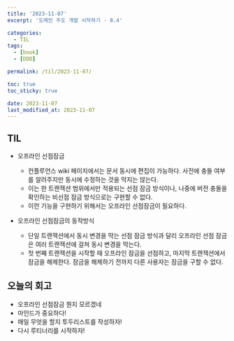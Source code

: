 ```yaml
---
title: '2023-11-07'
excerpt: '도메인 주도 개발 시작하기 - 8.4'

categories:
  - TIL
tags:
  - [book]
  - [DDD]

permalink: /til/2023-11-07/

toc: true
toc_sticky: true

date: 2023-11-07
last_modified_at: 2023-11-07
---
```


## TIL

- 오프라인 선점잠금
  - 컨플루언스 wiki 페이지에서는 문서 동시에 편집이 가능하다. 사전에 충돌 여부를 알려주지만 동시에 수정하는 것을 막지는 않는다.
  - 이는 한 트랜잭션 범위에서만 적용되는 선점 잠금 방식이나, 나중에 버전 충돌을 확인하는 비선점 잠금 방식으로는 구현할 수 없다.
  - 이런 기능을 구현하기 위해서는 오프라인 선점잠금이 필요하다.
- 오프라인 선점잠금의 동작방식

  - 단일 트랜잭션에서 동시 변경을 막는 선점 잠금 방식과 달리 오프라인 선점 잠금은 여러 트랜잭션에 걸쳐 동시 변경을 막는다.
  - 첫 번째 트랜잭션을 시작할 때 오프라인 잠금을 선점하고, 마지막 트랜잭션에서 잠금을 해제한다. 잠금을 해제하기 전까지 다른 사용자는 잠금을 구할 수 없다.

## 오늘의 회고

- 오프라인 선점잠금 뭔지 모르겠네
- 마인드가 중요하다!
- 매일 무엇을 할지 투두리스트를 작성하자!
- 다시 루티너리를 시작하자!

